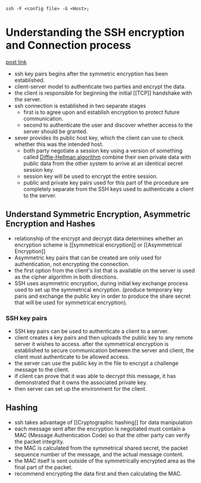 ```shell
ssh -F <config file> -G <Host>;
```
# Understanding the SSH encryption and  Connection process
[post link](https://www.digitalocean.com/community/tutorials/understanding-the-ssh-encryption-and-connection-process)
- ssh key pairs begins after the symmetric encryption has been established.
- client-server model to authenticate two parties and encrypt the data.
- the client is responsible for beginning the initial [[TCP]] handshake with the server.
- ssh connection is established in two separate stages
	- first is to agree upon and establish encryption to protect future communication.
	- second to authenticate the user and discover whether access to the server should be granted.
- sever provides its public host key, which the client can use to check whether this was the intended host.
	- both party negotiate a session key using a version of something called [Diffie-Hellman algorithm]() combine their own private data with public data from the other system to arrive at an identical secret session key.
	- session key will be used to encrypt the entire session.
	- public and private key pairs used for this part of the procedure are completely separate from the SSH keys used to authenticate a client to the server.
## Understand Symmetric Encryption, Asymmetric Encryption and Hashes
- relationship of the encrypt and decrypt data determines whether an encryption scheme is [[symmetrical encryption]] or [[Asymmetrical Encryption]]
- Asymmetric key pairs that can be created are only used for authentication, not encrypting the connection.
- the first option from the client's list that is available on the server is used as the cipher algorithm in both directions.
- SSH uses asymmetric encryption, during initial key exchange process used to set up the symmetrical encryption. (produce temporary key paris and exchange the public key in order to produce the share secret that will be used for symmetrical encryption).
### SSH key pairs
- SSH key pairs can be used to authenticate a client to a server.
- client creates a key pairs and then uploads the public key to any remote server it wishes to access.
after the symmetrical encryption is established to secure communication between the server and client, the client must authenticate to be allowed access.
- the server can use the public key in the file to encrypt a challenge message to the client.
- if client can prove that it was able to decrypt this message, it has demonstrated that it owns the associated private key.
- then server can set up the environment for the client.
## Hashing
- ssh takes advantage of [[Cryptographic hashing]] for data manipulation
- each message sent after the encryption is negotiated must contain a MAC (Message Authentication Code) so that the other party can verify the packet integrity.
- the MAC is calculated from the symmetrical shared secret, the packet sequence number of the message, and the actual message content.
- the MAC itself is sent outside of the symmetrically encrypted area as the final part of the packet.
- recommend encrypting the data first and then calculating the MAC.